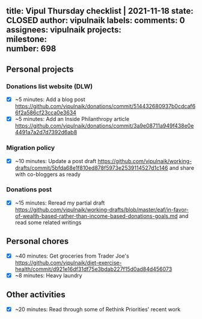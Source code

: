 title:	Vipul Thursday checklist | 2021-11-18
state:	CLOSED
author:	vipulnaik
labels:	
comments:	0
assignees:	vipulnaik
projects:	
milestone:	
number:	698
--
## Personal projects

### Donations list website (DLW)

- [x] ~5 minutes: Add a blog post https://github.com/vipulnaik/donations/commit/514432680937b0cdcaf66f2a586cf23cca0e3634
- [x] ~5 minutes: Add an Inside Philanthropy article https://github.com/vipulnaik/donations/commit/3a9e08711a949f438e0e4491a7a2d7d7392d6ab8 

### Migration policy

- [x] ~10 minutes: Update a post draft https://github.com/vipulnaik/working-drafts/commit/5bfda68e1f810ed878f5973e2539114527d1c146 and share with co-bloggers as ready

### Donations post

- [x] ~15 minutes: Reread my partial draft https://github.com/vipulnaik/working-drafts/blob/master/eaf/in-favor-of-wealth-based-rather-than-income-based-donations-goals.md and read some related writings

## Personal chores

- [x] ~40 minutes: Get groceries from Trader Joe's https://github.com/vipulnaik/diet-exercise-health/commit/d921e16df31df75e3bdab227f15d0ad84d456073
- [x] ~8 minutes: Heavy laundry
 
## Other activities

- [x] ~20 minutes: Read through some of Rethink Priorities' recent work
